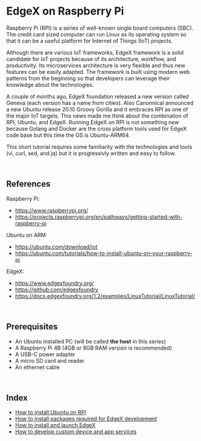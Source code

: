 # EdgeX on Raspberry Pi

Raspberry Pi (RPI) is a series of well-known single board computers (SBC). The credit card sized computer can run Linux as its operating system so that it can be a useful platform for Internet of Things (IoT) projects. 

Although there are various IoT frameworks, EdgeX framework is a solid candidate for IoT projects because of its architecture, workflow, and productivity. Its microservices architecture is very flexible and thus new features can be easily adapted. The framework is built using modern web patterns from the beginning so that developers can leverage their knowledge about the technologies. 

A couple of months ago, EdgeX foundation released a new version called Geneva (each version has a name from cities). Also Canonnical announced a new Ubuntu release 20.10 Groovy Gorilla and it embraces RPI as one of the major IoT targets. This news made me think about the combination of RPI, Ubuntu, and EdgeX. Running EdgeX on RPI is not something new because Golang and Docker are the cross platform tools used for EdgeX code base but this time the OS is Ubuntu-ARM64.

This short tutorial requires some familiarity with the technologies and tools (vi, curl, sed, and jq) but it is progressivly written and easy to follow.

<br/>

## References

Raspberry Pi:
- https://www.raspberrypi.org/
- https://projects.raspberrypi.org/en/pathways/getting-started-with-raspberry-pi

Ubuntu on ARM:
- https://ubuntu.com/download/iot
- https://ubuntu.com/tutorials/how-to-install-ubuntu-on-your-raspberry-pi

EdgeX: 
- https://www.edgexfoundry.org/
- https://github.com/edgexfoundry
- https://docs.edgexfoundry.org/1.2/examples/LinuxTutorial/LinuxTutorial/

<br/>

## Prerequisites

- An Ubuntu installed PC (will be called **the host** in this series)
- A Raspberry Pi 4B (4GB or 8GB RAM version is recommended)
- A USB-C power adapter
- A micro SD card and reader
- An ethernet cable

<br/>

## Index

- [How to install Ubuntu on RPI](10_install_ubuntu.md)
- [How to install packages required for EdgeX development](20_install_packages.md)
- [How to install and launch EdgeX](30_install_edgex.md)
- [How to develop custom device and app services](40_custom_services.md)


